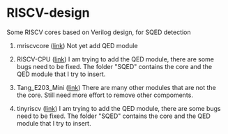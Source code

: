 # RISCV-design
Some RISCV cores based on Verilog design, for SQED detection
 

1. mriscvcore ([link](https://github.com/onchipuis/mriscvcore))
     Not yet add QED module

2. RISCV-CPU ([link](https://github.com/georgetoader/RISCV-CPU))
     I am trying to add the QED module, there are some bugs need to be fixed. The folder "SQED" contains the core and the QED module that I try to insert.

3. Tang_E203_Mini ([link](https://github.com/Lichee-Pi/Tang_E203_Mini))
     There are many other modules that are not the the core. Still need more effort to remove other compoments.

4. tinyriscv ([link](https://github.com/liangkangnan/tinyriscv))
     I am trying to add the QED module, there are some bugs need to be fixed. The folder "SQED" contains the core and the QED module that I try to insert.